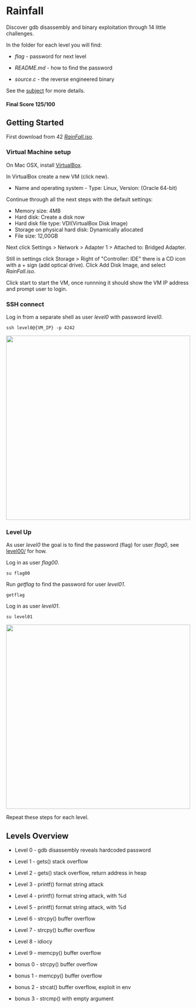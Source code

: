 # Rainfall

Discover gdb disassembly and binary exploitation through 14 little challenges.

In the folder for each level you will find:

* *flag* - password for next level

* *README.md* - how to find the password

* *source.c* - the reverse engineered binary

See the [subject](https://github.com/anyashuka/Rainfall/blob/master/subject.pdf) for more details.

#### Final Score 125/100


## Getting Started

First download from 42 [*RainFall.iso*](https://projects.intra.42.fr/uploads/document/document/2087/RainFall.iso).

### Virtual Machine setup

On Mac OSX, install [VirtualBox](https://www.virtualbox.org/).

In VirtualBox create a new VM (click new).

* Name and operating system - Type: Linux, Version: (Oracle 64-bit)

Continue through all the next steps with the default settings:

* Memory size: 4MB
* Hard disk: Create a disk now
* Hard disk file type: VDI(VirtualBox Disk Image)
* Storage on physical hard disk: Dynamically allocated
* File size: 12,00GB

Next click Settings > Network > Adapter 1 > Attached to: Bridged Adapter.

Still in settings click Storage > Right of "Controller: IDE" there is a CD icon with a + sign (add optical drive).
Click Add Disk Image, and select *RainFall.iso*.

Click start to start the VM, once runnning it should show the VM IP address and prompt user to login.

### SSH connect

Log in from a separate shell as user *level0* with password *level0*.

```ssh level0@{VM_IP} -p 4242```

<img src="https://github.com/anyashuka/Rainfall/blob/master/img/ssh.png" width="500">

### Level Up

As user *level0* the goal is to find the password (flag) for user *flag0*, see [level00/](https://github.com/anyashuka/Rainfall/tree/master/level0) for how.

Log in as user *flag00*.

```su flag00```

Run *getflag* to find the password for user *level01*.

```getflag```

Log in as user *level01*.

```su level01```

<img src="https://github.com/anyashuka/Rainfall/blob/master/img/su.png" width="500">

Repeat these steps for each level.



## Levels Overview

* Level 0 - gdb disassembly reveals hardcoded password

* Level 1 - gets() stack overflow

* Level 2 - gets() stack overflow, return address in heap

* Level 3 - printf() format string attack

* Level 4 - printf() format string attack, with %d

* Level 5 - printf() format string attack, with %d

* Level 6 - strcpy() buffer overflow

* Level 7 - strcpy() buffer overflow

* Level 8 - idiocy

* Level 9 - memcpy() buffer overflow

* bonus 0 - strcpy() buffer overflow

* bonus 1 - memcpy() buffer overflow

* bonus 2 - strcat() buffer overflow, exploit in env

* bonus 3 - strcmp() with empty argument
